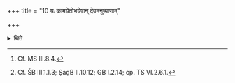 +++
title = "10 यः कामयेतोभयेषान् देवमनुष्याणाम्"

+++

<details><summary>थिते</summary>

10. one who desires may I shine among both the gods and men,[^1] to the east of one's sacrificial place, one should not leave (any space) of the measurement of (another) sacrificial place.[^2]   


[^1]: Cf. MS III.8.4.  

[^2]: Cf. ŚB III.1.1.3; ṢaḍB II.10.12; GB I.2.14; cp. TS VI.2.6.1.
</details>
